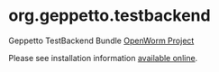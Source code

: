 org.geppetto.testbackend
======================================

Geppetto TestBackend Bundle [OpenWorm Project](http://openworm.org)


Please see installation information [available online](http://bit.ly/NBuKjd).